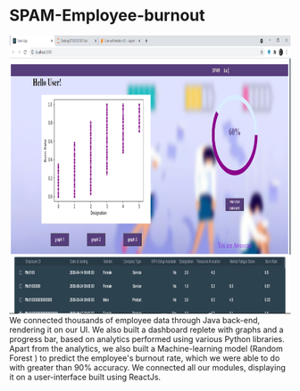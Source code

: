 # SPAM-Employee-burnout
<img src="https://github.com/MansiRaj/SPAM-Employee-burnout/blob/main/ui.png" width="800" height="500"><br/>
We connected thousands of employee data through Java back-end, rendering it on our UI. We also built a dashboard replete with graphs and a progress bar, based on analytics performed using various Python libraries. Apart from the analytics, we also built a Machine-learning model (Random Forest ) to predict the employee's burnout rate, which we were able to do with greater than 90% accuracy. We connected all our modules, displaying it on a user-interface built using ReactJs.
